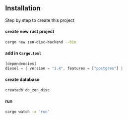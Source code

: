 #

## Installation

Step by step to create this project

#### create new rust project

```bash
cargo new zen-disc-backend --bin
```

#### add in `Cargo.toml`

```rust
[dependencies]
diesel = { version = "1.4", features = ["postgres"] }
```

#### create database

```bash
createdb db_zen_disc
```

#### run

```bash
cargo watch -x 'run'
```
